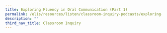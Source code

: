 ```yaml
---
title: Exploring Fluency in Oral Communication (Part 1)
permalink: /elis/resources/listen/classroom-inquiry-podcasts/exploring-fluency-in-oral-communication-part-1/
description: ""
third_nav_title: Classroom Inquiry
---
```


